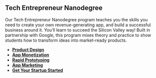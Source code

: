## Tech Entrepreneur Nanodegree

Our Tech Entrepreneur Nanodegree program teaches you the skills you need to create your own revenue-generating app, and build a successful business around it. You’ll learn to succeed the Silicon Valley way!
Built in partnership with Google, this program mixes theory and practice to show students how to transform ideas into market-ready products.
- [**Product Design**](https://www.udacity.com/course/product-design--ud509)
- [**App Monetization**](https://www.udacity.com/course/app-monetization--ud518)
- [**Rapid Prototyping**](https://www.udacity.com/course/rapid-prototyping--ud723)
- [**App Marketing**](https://www.udacity.com/course/app-marketing--ud719)
- [**Get Your Startup Started**](https://www.udacity.com/course/get-your-startup-started--ud806)

